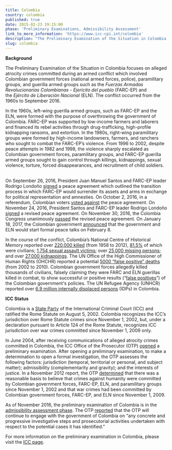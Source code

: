 ```yaml
---
title: Colombia
country: colombia
published: true
date: 2015-02-23 19:15:00
phase: 'Preliminary Examinations, Admissibility Assessment'
link_to_more_information: 'https://www.icc-cpi.int/colombia'
description: "The Preliminary Examination of the Situation in Colombia focuses on alleged atrocity crimes committed during an armed conflict which involved Colombian government forces (national armed forces, police), paramilitary groups, and guerilla armed groups such as the\_Fuerzas Armadas Revolucionarias Colombianas - Ejericito del pueblo (FARC-EP) and the\_Ejército de Liberación Nacional\_(ELN).\_ The conflict occurred from the 1960s to September 2016.\_\_\nAs of November 2016, the preliminary examination is in the admissibility assessment phase."
slug: colombia
---
```



**Background**

The Preliminary Examination of the Situation in Colombia focuses on alleged atrocity crimes committed during an armed conflict which involved Colombian government forces (national armed forces, police), paramilitary groups, and guerilla armed groups such as the&nbsp;*Fuerzas Armadas Revolucionarias Colombianas - Ejericito del pueblo* (FARC-EP) and the&nbsp;*Ej&eacute;rcito de Liberaci&oacute;n Nacional*&nbsp;(ELN). The conflict occurred from the 1960s to September 2016.&nbsp;&nbsp;

In the 1960s, left-wing guerilla armed groups, such as FARC-EP and the ELN, were formed with the purpose of overthrowing the government of Colombia. FARC-EP was supported by low-income farmers and laborers and financed its rebel activities through drug-trafficking, high-profile kidnapping ransoms, and extortion. In the 1980s, right-wing paramilitary groups were formed by high-income landowners, farmers, and ranchers who sought to combat the FARC-EP’s violence. From 1996 to 2002, despite peace attempts in 1982 and 1998, the violence sharply escalated as Colombian government forces, paramilitary groups, and FARC-EP guerilla armed groups sought to gain control through killings, kidnappings, sexual violence, torture, forced disappearances, and recruitment of child soldiers.&nbsp; &nbsp;

On September 26, 2016, President Juan Manuel Santos and FARC-EP leader Rodrigo Londo&ntilde;o [signed](https://www.nytimes.com/2016/09/27/world/americas/colombia-farc-peace-agreement.html) a peace agreement which outlined the transition process in which FARC-EP would surrender its assets and arms in exchange for political representation and amnesties. On October 2, 2016, in a referendum, Colombian voters [voted against](https://www.nytimes.com/2016/10/03/world/colombia-peace-deal-defeat.html) the peace agreement. On November 24, 2016, President Santos and FARC-EP leader Rodrigo Londo&ntilde;o [signed](https://www.nytimes.com/2016/11/24/world/americas/colombia-juan-manuel-santos-peace-deal-farc.html) a revised peace agreement. On November 30, 2016, the Colombia Congress unanimously [passed](https://www.nytimes.com/2016/11/30/world/americas/colombia-farc-accord-juan-manuel-santos.html) the revised peace agreement. On January 18, 2017, the Colombian government [announced](http://www.reuters.com/article/us-colombia-rebels-idUSKBN1522NW) that the government and ELN would start formal peace talks on February 8.&nbsp;

In the course of the conflict, Colombia’s National Centre of Historical Memory reported over [220,000 killed](http://www.centrodememoriahistorica.gov.co/descargas/informes2016/basta-ya-ingles/BASTA-YA-ingles.pdf) (from 1958 to 2012), [81.5%](http://www.centrodememoriahistorica.gov.co/descargas/informes2016/basta-ya-ingles/BASTA-YA-ingles.pdf) of which were civilians; [1,754 sexual assault victims](http://www.centrodememoriahistorica.gov.co/descargas/informes2016/basta-ya-ingles/BASTA-YA-ingles.pdf); over [25,000 missing persons](http://www.centrodememoriahistorica.gov.co/descargas/informes2016/basta-ya-ingles/BASTA-YA-ingles.pdf); and over [27,000 kidnappings](http://www.centrodememoriahistorica.gov.co/descargas/informes2016/basta-ya-ingles/BASTA-YA-ingles.pdf). The UN Office of the High Commissioner of Human Rights (OHCHR) reported a potential [5000 “false positive” deaths](http://www.ohchr.org/EN/HRBodies/HRC/.../A_HRC_28_3_Add_3_FRE.doc) (from 2002 to 2010). Colombian government forces allegedly killed thousands of civilians, falsely claiming they were FARC and ELN guerillas killed in combat, to show successful or positive results (“[false positives](https://www.hrw.org/report/2015/06/24/their-watch/evidence-senior-army-officers-responsibility-false-positive-killings)”) of the Colombian government's policies. The UN Refugee Agency (UNHCR) reported over [6.9 million internally displaced persons](http://www.unhcr.org/576408cd7.pdf) (IDPs) in Colombia. &nbsp;&nbsp;&nbsp;

**ICC Status**

Colombia is a [State Party](https://asp.icc-cpi.int/en_menus/asp/states%20parties/latin%20american%20and%20caribbean%20states/Pages/colombia.aspx) of the International Criminal Court (ICC) and ratified the Rome Statute on August 5, 2002. Colombia recognizes the ICC’s jurisdiction over Rome Statute crimes since November 1, 2002, but, under a declaration pursuant to Article 124 of the Rome Statute, recognizes ICC jurisdiction over war crimes committed since November 1, 2009 only.

In June 2004, after receiving communications of alleged atrocity crimes committed in Colombia, the ICC Office of the Prosecutor (OTP) [opened](https://www.icc-cpi.int/NR/rdonlyres/3D3055BD-16E2-4C83-BA85-35BCFD2A7922/285102/OTPCOLOMBIAPublicInterimReportNovember2012.pdf) a preliminary examination. After opening a preliminary examination, to make a determination to open a formal investigation, the OTP assesses the following factors: jurisdiction (temporal, territorial or personal, and subject matter); admissibility (complementarity and gravity); and the interests of justice. In a November 2012 report, the OTP [determined](https://www.icc-cpi.int/NR/rdonlyres/3D3055BD-16E2-4C83-BA85-35BCFD2A7922/285102/OTPCOLOMBIAPublicInterimReportNovember2012.pdf) that there was a reasonable basis to believe that crimes against humanity were committed by Colombian government forces, FARC-EP, ELN, and paramilitary groups since November 1, 2002 and that war crimes had been committed by Colombian government forces, FARC-EP, and ELN since November 1, 2009.

As of November 2016, the preliminary examination of Colombia is in the [admissibility assessment phase](https://www.icc-cpi.int/iccdocs/otp/161114-otp-rep-PE_ENG.pdf). The OTP [reported](https://www.icc-cpi.int/iccdocs/otp/161114-otp-rep-PE_ENG.pdf) that the OTP will continue to engage with the government of Colombia on “any concrete and progressive investigative steps and prosecutorial activities undertaken with respect to the potential cases it has identified.”

For more information on the preliminary examination in Colombia, please visit the [ICC page](https://www.icc-cpi.int/colombia).
